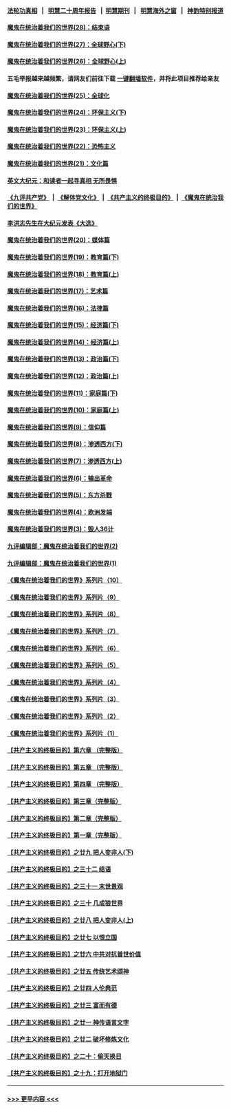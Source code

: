 #### [法轮功真相](https://github.com/gfw-breaker/truth/blob/master/README.md?t=0) &nbsp;&nbsp;|&nbsp;&nbsp; [明慧二十周年报告](https://github.com/gfw-breaker/mh-reports/blob/master/README.md?t=0) &nbsp;&nbsp;|&nbsp;&nbsp;[明慧期刊](https://github.com/gfw-breaker/mh-qikan) &nbsp;&nbsp;|&nbsp;&nbsp; [明慧海外之窗](https://github.com/gfw-breaker/mh-news/blob/master/README.md?t=0) &nbsp;&nbsp;|&nbsp;&nbsp; [神韵特别报道](https://github.com/gfw-breaker/mh-news/blob/master/shenyun.md?t=0)
#### [魔鬼在统治着我们的世界(28)：结束语](../pages/nsc422/n10936246.md?t=07230151) 
#### [魔鬼在统治着我们的世界(27)：全球野心(下)](../pages/nsc422/n10928319.md?t=07230151) 
#### [魔鬼在统治着我们的世界(26)：全球野心(上)](../pages/nsc422/n10900318.md?t=07230151) 
#### 五毛举报越来越频繁，请网友们前往下载 [一键翻墙软件](https://github.com/gfw-breaker/ssr-accounts)，并将此项目推荐给亲友
#### [魔鬼在统治着我们的世界(25)：全球化](../pages/nsc422/n10788205.md?t=07230151) 
#### [魔鬼在统治着我们的世界(24)：环保主义(下)](../pages/nsc422/n10695307.md?t=07230151) 
#### [魔鬼在统治着我们的世界(23)：环保主义(上)](../pages/nsc422/n10688613.md?t=07230151) 
#### [魔鬼在统治着我们的世界(22)：恐怖主义](../pages/nsc422/n10614727.md?t=07230151) 
#### [魔鬼在统治着我们的世界(21)：文化篇](../pages/nsc422/n10597706.md?t=07230151) 
#### [英文大纪元：和读者一起寻真相 无所畏惧](../pages/nsc422/n12542027.md?t=07230151) 
#### [《九评共产党》](https://github.com/begood0513/9ping.md/blob/master/README.md) &nbsp;|&nbsp; [《解体党文化》](../../../../jtdwh.md/blob/master/README.md)  &nbsp;|&nbsp; [《共产主义的终极目的》](../../../../gczydzjmd.md/blob/master/README.md) &nbsp;|&nbsp; [《魔鬼在统治我们的世界》](../../../../mgztzwmdsj.md/blob/master/README.md) 
#### [李洪志先生在大纪元发表《大选》](../pages/nsc422/n12534746.md?t=07230151) 
#### [魔鬼在统治着我们的世界(20)：媒体篇](../pages/nsc422/n10586579.md?t=07230151) 
#### [魔鬼在统治着我们的世界(19)：教育篇(下)](../pages/nsc422/n10564808.md?t=07230151) 
#### [魔鬼在统治着我们的世界(18)：教育篇(上)](../pages/nsc422/n10526970.md?t=07230151) 
#### [魔鬼在统治着我们的世界(17)：艺术篇](../pages/nsc422/n10499093.md?t=07230151) 
#### [魔鬼在统治着我们的世界(16)：法律篇](../pages/nsc422/n10485969.md?t=07230151) 
#### [魔鬼在统治着我们的世界(15)：经济篇(下)](../pages/nsc422/n10469975.md?t=07230151) 
#### [魔鬼在统治着我们的世界(14)：经济篇(上)](../pages/nsc422/n10457370.md?t=07230151) 
#### [魔鬼在统治着我们的世界(13)：政治篇(下)](../pages/nsc422/n10448270.md?t=07230151) 
#### [魔鬼在统治着我们的世界(12)：政治篇(上)](../pages/nsc422/n10444576.md?t=07230151) 
#### [魔鬼在统治着我们的世界(11)：家庭篇(下)](../pages/nsc422/n10440961.md?t=07230151) 
#### [魔鬼在统治着我们的世界(10)：家庭篇(上)](../pages/nsc422/n10435448.md?t=07230151) 
#### [魔鬼在统治着我们的世界(9)：信仰篇](../pages/nsc422/n10432159.md?t=07230151) 
#### [魔鬼在统治着我们的世界(8)：渗透西方(下)](../pages/nsc422/n10429603.md?t=07230151) 
#### [魔鬼在统治着我们的世界(7)：渗透西方(上)](../pages/nsc422/n10426013.md?t=07230151) 
#### [魔鬼在统治着我们的世界(6)：输出革命](../pages/nsc422/n10421536.md?t=07230151) 
#### [魔鬼在统治着我们的世界(5)：东方杀戮](../pages/nsc422/n10417707.md?t=07230151) 
#### [魔鬼在统治着我们的世界(4)：欧洲发端](../pages/nsc422/n10414890.md?t=07230151) 
#### [魔鬼在统治着我们的世界(3)：毁人36计](../pages/nsc422/n10411583.md?t=07230151) 
#### [九评编辑部：魔鬼在统治着我们的世界(2)](../pages/nsc422/n10410036.md?t=07230151) 
#### [九评编辑部：魔鬼在统治着我们的世界(1)](../pages/nsc422/n10406825.md?t=07230151) 
#### [《魔鬼在统治着我们的世界》系列片（10）](../pages/nsc422/n12292670.md?t=07230151) 
#### [《魔鬼在统治着我们的世界》系列片（9）](../pages/nsc422/n12290859.md?t=07230151) 
#### [《魔鬼在统治着我们的世界》系列片（8）](../pages/nsc422/n12287445.md?t=07230151) 
#### [《魔鬼在统治着我们的世界》系列片（7）](../pages/nsc422/n12283425.md?t=07230151) 
#### [《魔鬼在统治着我们的世界》系列片（6）](../pages/nsc422/n12282314.md?t=07230151) 
#### [《魔鬼在统治着我们的世界》系列片（5）](../pages/nsc422/n12281419.md?t=07230151) 
#### [《魔鬼在统治着我们的世界》系列片（4）](../pages/nsc422/n12274024.md?t=07230151) 
#### [《魔鬼在统治着我们的世界》系列片（3）](../pages/nsc422/n12271322.md?t=07230151) 
#### [《魔鬼在统治着我们的世界》系列片（2）](../pages/nsc422/n12269049.md?t=07230151) 
#### [《魔鬼在统治着我们的世界》系列片（1）](../pages/nsc422/n12267575.md?t=07230151) 
#### [【共产主义的终极目的】第六章 （完整版）](../pages/nsc422/n11428913.md?t=07230151) 
#### [【共产主义的终极目的】第五章 （完整版）](../pages/nsc422/n11428912.md?t=07230151) 
#### [【共产主义的终极目的】第四章 （完整版）](../pages/nsc422/n11428907.md?t=07230151) 
#### [【共产主义的终极目的】第三章（完整版）](../pages/nsc422/n11428848.md?t=07230151) 
#### [【共产主义的终极目的】第二章（完整版）](../pages/nsc422/n11428831.md?t=07230151) 
#### [【共产主义的终极目的】第一章（完整版）](../pages/nsc422/n11417651.md?t=07230151) 
#### [【共产主义的终极目的】之廿九 把人变非人(下)](../pages/nsc422/n11344140.md?t=07230151) 
#### [【共产主义的终极目的】之三十二 结语](../pages/nsc422/n11360535.md?t=07230151) 
#### [【共产主义的终极目的】之三十一 末世景观](../pages/nsc422/n11351129.md?t=07230151) 
#### [【共产主义的终极目的】之三十 几成狼世界](../pages/nsc422/n11348280.md?t=07230151) 
#### [【共产主义的终极目的】之廿八 把人变非人(上)](../pages/nsc422/n11340492.md?t=07230151) 
#### [【共产主义的终极目的】之廿七 以恨立国](../pages/nsc422/n11336944.md?t=07230151) 
#### [【共产主义的终极目的】之廿六 中共对抗普世价值](../pages/nsc422/n11324785.md?t=07230151) 
#### [【共产主义的终极目的】之廿五 传统艺术颂神](../pages/nsc422/n11296396.md?t=07230151) 
#### [【共产主义的终极目的】之廿四 人伦典范](../pages/nsc422/n11296397.md?t=07230151) 
#### [【共产主义的终极目的】之廿三 富而有德](../pages/nsc422/n11283598.md?t=07230151) 
#### [【共产主义的终极目的】之廿一 神传语言文字](../pages/nsc422/n11263265.md?t=07230151) 
#### [【共产主义的终极目的】之廿二 破坏修炼文化](../pages/nsc422/n11245728.md?t=07230151) 
#### [【共产主义的终极目的】之二十：偷天换日](../pages/nsc422/n11238846.md?t=07230151) 
#### [【共产主义的终极目的】之十九：打开地狱门](../pages/nsc422/n11206376.md?t=07230151) 

----
#### [ >>> 更早内容 <<< ](../indexes/nsc422-earlier.md)
